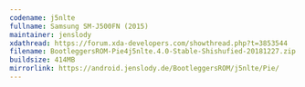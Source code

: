 ```yaml
---
codename: j5nlte
fullname: Samsung SM-J500FN (2015)
maintainer: jenslody
xdathread: https://forum.xda-developers.com/showthread.php?t=3853544
filename: BootleggersROM-Pie4j5nlte.4.0-Stable-Shishufied-20181227.zip
buildsize: 414MB
mirrorlink: https://android.jenslody.de/BootleggersROM/j5nlte/Pie/
---
```


